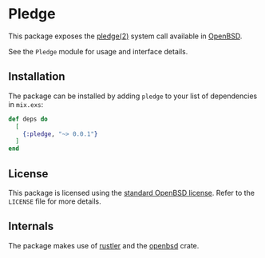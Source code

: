 # Pledge

This package exposes the [pledge(2)](https://man.openbsd.org/pledge.2) system call available in [OpenBSD](https://www.openbsd.org/).

See the `Pledge` module for usage and interface details.

## Installation

The package can be installed by adding `pledge` to your list of dependencies in `mix.exs`:

```elixir
def deps do
  [
    {:pledge, "~> 0.0.1"}
  ]
end
```

## License
This package is licensed using the [standard OpenBSD license](https://cvsweb.openbsd.org/src/share/misc/license.template?rev=HEAD). Refer to the `LICENSE` file for more details.

## Internals

The package makes use of [rustler](https://github.com/rusterlium/rustler) and the [openbsd](https://crates.io/crates/openbsd) crate.



